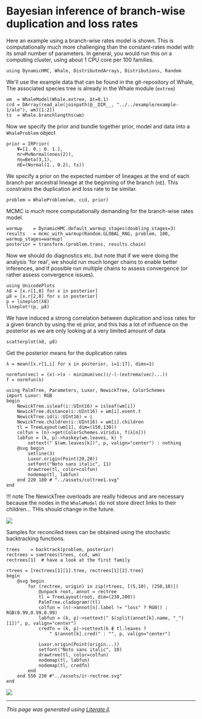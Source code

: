 
# Bayesian inference of branch-wise duplication and loss rates

Here an example using a branch-wise rates model is shown. This is
computationally much more challenging than the constant-rates model with its
small number of parameters. In general, you would run this on a computing
cluster, using about 1 CPU core per 100 families.

```@example branchrates
using DynamicHMC, Whale, DistributedArrays, Distributions, Random
```

We'll use the example data that can be found in the git-repository of Whale,
The associated species tree is already in the Whale module (`extree`)

```@example branchrates
wm  = WhaleModel(Whale.extree, Δt=0.1)
ccd = DArray(read_ale(joinpath(@__DIR__, "../../example/example-1/ale"), wm)[1:2])
ts  = Whale.branchlengths(wm)
```

Now we specify the prior and bundle together prior, model and data into a
`WhaleProblem` object

```@example branchrates
prior = IRPrior(
    Ψ=[1. 0.; 0. 1.],
    πr=MvNormal(ones(2)),
    πη=Beta(3,1),
    πE=(Normal(1., 0.2), ts))
```

We specify a prior on the expected number of lineages at the end of each
branch per ancestral lineage at the beginning of the branch (`πE`). This
constrains the duplication and loss rate to be similar.

```@example branchrates
problem = WhaleProblem(wm, ccd, prior)
```

MCMC is *much* more computationally demanding for the branch-wise rates model.

```@example branchrates
warmup    = DynamicHMC.default_warmup_stages(doubling_stages=3)
results   = mcmc_with_warmup(Random.GLOBAL_RNG, problem, 100, warmup_stages=warmup)
posterior = transform.(problem.trans, results.chain)
```

Now we should do diagnostics etc. but note that if we were doing the analysis
'for real', we should run much longer chains to enable better inferences, and
if possible run multiple chains to assess convergence (or rather assess
convergence issues).

```@example branchrates
using UnicodePlots
λ8 = [x.r[1,8] for x in posterior]
μ8 = [x.r[2,8] for x in posterior]
p = lineplot(λ8)
lineplot!(p, μ8)
```

We have induced a strong correlation between duplication and loss rates for
a given branch by using the `πE` prior, and this has a lot of influence on
the posterior as we are only looking at a very limited amount of data

```@example branchrates
scatterplot(λ8, μ8)
```

Get the posterior means for the duplication rates

```@example branchrates
λ = mean([x.r[1,i] for x in posterior, i=1:17], dims=1)

normfun(vec) = (x)->(x - minimum(vec))/-(-(extrema(vec)...))
f = normfun(λ)

using PalmTree, Parameters, Luxor, NewickTree, ColorSchemes
import Luxor: RGB
begin
    NewickTree.isleaf(i::UInt16) = isleaf(wm[i])
    NewickTree.distance(i::UInt16) = wm[i].event.t
    NewickTree.id(i::UInt16) = i
    NewickTree.children(i::UInt16) = wm[i].children
    tl = TreeLayout(wm[1], dim=(150,130))
    colfun = (n)->get(ColorSchemes.viridis, f(λ[n]))
    labfun = (k, p)->haskey(wm.leaves, k) ?
        settext(" $(wm.leaves[k])", p, valign="center") : nothing
    @svg begin
        setline(3)
        Luxor.origin(Point(20,20))
        setfont("Noto sans italic", 11)
        drawtree(tl, color=colfun)
        nodemap(tl, labfun)
    end 220 180 # "../assets/coltree1.svg"
end
```

!!! note
    The NewickTree overloads are really hideous and are necessary because the
    nodes in the `WhaleModel` do not store direct links to their children...
    THis should change in the future.

![](../assets/coltree1.svg)

Samples for reconciled trees can be obtained using the stochastic backtracking
functions.

```@example branchrates
trees    = backtrack(problem, posterior)
rectrees = sumtrees(trees, ccd, wm)
rectrees[1]  # have a look at the first family

rtrees = [rectrees[1][1].tree, rectrees[1][2].tree]
begin
    @svg begin
        for (rectree, origin) in zip(rtrees, [(5,10), (250,10)])
            @unpack root, annot = rectree
            tl = TreeLayout(root, dim=(230,200))
            PalmTree.cladogram!(tl)
            colfun = (n)->annot[n].label != "loss" ? RGB() : RGB(0.99,0.99,0.99)
            labfun = (k, p)->settext(" $(split(annot[k].name, "_")[1])", p, valign="center")
            credfn = (k, p)->settext(k ∉ tl.leaves ?
                " $(annot[k].cred)" : "", p, valign="center")

            Luxor.origin(Point(origin...))
            setfont("Noto sans italic", 10)
            drawtree(tl, color=colfun)
            nodemap(tl, labfun)
            nodemap(tl, credfn)
        end
    end 550 230 #"../assets/ir-rectree.svg"
end
```

![](../assets/ir-rectree.svg)

---

*This page was generated using [Literate.jl](https://github.com/fredrikekre/Literate.jl).*

